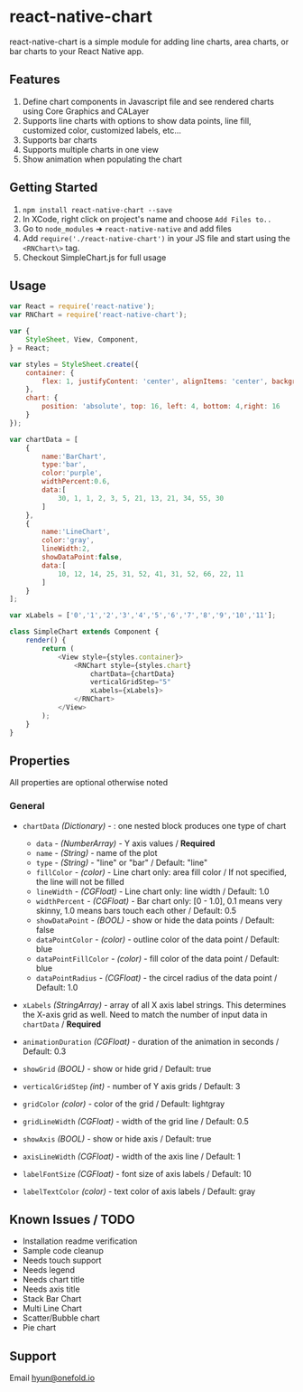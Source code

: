 # react-native-chart
react-native-chart is a simple module for adding line charts, area charts, or bar charts to your React Native app.

## Features
1. Define chart components in Javascript file and see rendered charts using Core Graphics and CALayer
1. Supports line charts with options to show data points, line fill, customized color, customized labels, etc...
2. Supports bar charts
3. Supports multiple charts in one view
4. Show animation when populating the chart

## Getting Started
1. `npm install react-native-chart --save`
2. In XCode, right click on project's name and choose `Add Files to..`
3. Go to `node_modules` ➜ `react-native-native` and add files
4. Add `require('./react-native-chart')` in your JS file and start using the `<RNChart\>` tag.
5. Checkout SimpleChart.js for full usage

## Usage
```javascript
var React = require('react-native');
var RNChart = require('react-native-chart');

var {
    StyleSheet, View, Component,
} = React;

var styles = StyleSheet.create({
    container: {
        flex: 1, justifyContent: 'center', alignItems: 'center', backgroundColor: 'white',
    },
    chart: {
        position: 'absolute', top: 16, left: 4, bottom: 4,right: 16
    }
});

var chartData = [
    {
        name:'BarChart',
        type:'bar',
        color:'purple',
        widthPercent:0.6,
        data:[
            30, 1, 1, 2, 3, 5, 21, 13, 21, 34, 55, 30
        ]
    },
    {
        name:'LineChart',
        color:'gray',
        lineWidth:2,
        showDataPoint:false,
        data:[
            10, 12, 14, 25, 31, 52, 41, 31, 52, 66, 22, 11
        ]
    }
];

var xLabels = ['0','1','2','3','4','5','6','7','8','9','10','11'];

class SimpleChart extends Component {
    render() {
        return (
            <View style={styles.container}>
                <RNChart style={styles.chart}
                    chartData={chartData}
                    verticalGridStep="5"
                    xLabels={xLabels}>
                </RNChart>
            </View>
        );
    }
}

```
## Properties
All properties are optional otherwise noted
### General
- `chartData` _(Dictionary)_ - : one nested block produces one type of chart
    - `data` - _(NumberArray)_ - Y axis values / **Required**
    - `name` - _(String)_ - name of the plot
    - `type` - _(String)_ - "line" or "bar" / Default: "line"
    - `fillColor` - _(color)_ - Line chart only: area fill color / If not specified, the line will not be filled
    - `lineWidth` - _(CGFloat)_ - Line chart only: line width / Default: 1.0
    - `widthPercent` - _(CGFloat)_ - Bar chart only: [0 - 1.0], 0.1 means very skinny, 1.0 means bars touch each other / Default: 0.5
    - `showDataPoint` - _(BOOL)_ - show or hide the data points / Default: false
    - `dataPointColor` - _(color)_ - outline color of the data point / Default: blue
    - `dataPointFillColor` - _(color)_ - fill color of the data point / Default: blue
    - `dataPointRadius` - _(CGFloat)_ - the circel radius of the data point / Default: 1.0

- `xLabels` _(StringArray)_ - array of all X axis label strings.  This determines the X-axis grid as well.  Need to match the number of input data in `chartData` / **Required**
- `animationDuration` _(CGFloat)_ - duration of the animation in seconds / Default: 0.3

- `showGrid` _(BOOL)_ - show or hide grid / Default: true
- `verticalGridStep` _(int)_ - number of Y axis grids / Default: 3
- `gridColor` _(color)_ - color of the grid / Default: lightgray
- `gridLineWidth` _(CGFloat)_ - width of the grid line / Default: 0.5

- `showAxis` _(BOOL)_ - show or hide axis / Default: true
- `axisLineWidth` _(CGFloat)_ - width of the axis line / Default: 1

- `labelFontSize` _(CGFloat)_ - font size of axis labels / Default: 10
- `labelTextColor` _(color)_ - text color of axis labels / Default: gray

## Known Issues / TODO
- Installation readme verification
- Sample code cleanup
- Needs touch support
- Needs legend
- Needs chart title
- Needs axis title
- Stack Bar Chart
- Multi Line Chart
- Scatter/Bubble chart
- Pie chart

## Support
Email hyun@onefold.io
